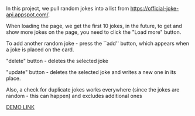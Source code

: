 In this project, we pull random jokes into a list from https://official-joke-api.appspot.com/.

When loading the page, we get the first 10 jokes, in the future, to get and show more jokes on the page, you need to click the "Load more" button.

To add another random joke - press the ``add'' button, which appears when a joke is placed on the card.

"delete" button - deletes the selected joke

"update" button - deletes the selected joke and writes a new one in its place.

Also, a check for duplicate jokes works everywhere (since the jokes are random - this can happen) and excludes additional ones

<a href="https://main--exquisite-dasik-4a74f2.netlify.app/">DEMO LINK</a>
